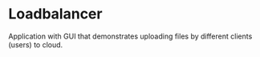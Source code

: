 # Loadbalancer
Application with GUI that demonstrates uploading files by different clients (users) to cloud. 
